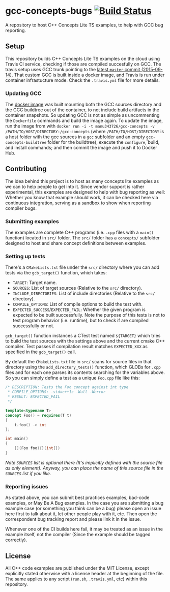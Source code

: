 # gcc-concepts-bugs [![Build Status](https://travis-ci.org/Manu343726/gcc-concepts-bugs.svg?branch=master)](https://travis-ci.org/Manu343726/gcc-concepts-bugs)

A repository to host C++ Concepts Lite TS examples, to help with GCC bug reporting.

## Setup

This repository builds C++ Concepts Lite TS examples on the cloud using Travis CI service, checking if those are compiled succesfully on GCC. The travis setup uses GCC trunk pointing to the [latest `master` commit (2015-09-14)](https://gcc.gnu.org/git/?p=gcc.git;a=commit;h=dd8691e6dce3ff5b64011a5df090a324f6bba45b). That custom GCC is built inside a docker image, and Travis is run under container infrastucture mode. Check the `.travis.yml` file for more details.

### Updating GCC

The [docker image](https://hub.docker.com/r/manu343726/gcc-concepts/) was built mounting both the GCC sources directory and the GCC buildtree out of the container, to not include build artifacts in the container snapshots. So updating GCC is not as simple as uncommenting the `Dockerfile` commands and build the image again. To update the image, run the image from with `docker run -i -t manu343726/gcc-concepts -v /PATH/TO/HOST/DIRECTORY:/gcc-concepts` (where `/PATH/TO/HOST/DIRECTORY` is a host folder with the gcc sources in a `gcc` subfolder and an empty `gcc-concepts-buildtree` folder for the buildtree), execute the `configure`,`build, and install commands; and then commit the image and push it to Docker Hub.

## Contributing

The idea behind this project is to host as many concepts lite examples as we can to help people to get into it. Since vendor support is rather experimental, this examples are designed to help with bug reporting as well: Whether you know that example should work, it can be checked here via continuous integration, serving as a sandbox to show when reporting compiler bugs.

### Submitting examples

The examples are complete C++ programs (i.e. `.cpp` files with a `main()` function) located in `src/` folder. The `src/` folder has a `concepts/` subfolder designed to host and share concept definitions between examples.

### Setting up tests

There's a `CMakeLists.txt` file under the `src/` directory where you can add tests via the `gcb_target()` function, which takes:

 - `TARGET`: Target name.
 - `SOURCES`: List of target sources (Relative to the `src/` directory).
 - `INCLUDE_DIRECTORIES`: List of include directories (Relative to the `src/` directory).
 - `COMPILE_OPTIONS`: List of compile options to build the test with.
 - `EXPECTED_SUCCESS`/`EXPECTED_FAIL`: Whether the given program is expected to be built successfully. Note the purpose of this tests is not to test program behavior (i.e. runtime), but to check if are compiled successfully or not.

`gcb_target()` function instances a CTest test named `${TARGET}` which tries to build the test sources with the settings above and the current cmake C++ compiler. Test passes if compilation result matches `EXPECTED_XXX` as specified in the `gcb_target()` call.

By default the `CMakeLists.txt` file in `src/` scans for source files in that directory using the `add_directory_tests()` function, which GLOBs for `.cpp` files and for each one parses its contents searching for the variables above. So you can simply define a test as a unique `Foo.cpp` file like this:

``` cpp
/* DESCRIPTION: Tests the Foo concept against int type
 * COMPILE_OPTIONS: -std=c++1z -Wall -Werror
 * RESULT: EXPECTED_FAIL
 */

template<typename T>
concept Foo() = requires(T t)
{
	t.foo() -> int
};

int main()
{
	[](Foo foo){}(int{})
}
```

*Note `SOURCES` list is optional there (It's implicitly defined with the source file as only element). Anyway, you can place the name of this source file in the `SOURCES` list if you like.*

### Reporting issues

As stated above, you can submit best practices examples, bad-code examples, or May Be A Bug examples. In the case you are submitting a bug example case (or something you think can be a bug) please open an issue here first to talk about it, let other people play with it, etc. Then open the correspondent bug tracking report and please link it in the issue.

Whenever one of the CI builds here fail, it may be treated as an issue in the example itself, not the compiler (Since the example should be tagged correctly).

## License

All C++ code examples are published under the MIT License, except explicitly stated otherwise with a license header at the beginning of the file. The same applies to any script (`run.sh`, `.travis.yml`, etc) within this repository. 
